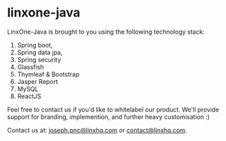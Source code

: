 # linxone-java

LinxOne-Java is brought to you using the following technology stack:

1. Spring boot, 
2. Spring data jpa, 
3. Spring security
4. Glassfish
5. Thymleaf & Bootstrap
6. Jasper Report
7. MySQL
8. ReactJS

Feel free to contact us if you'd like to whitelabel our product. We'll provide support for branding, implemention, and further heavy customisation :)

Contact us at: joseph.pnc@linxhq.com or contact@linxhq.com.
